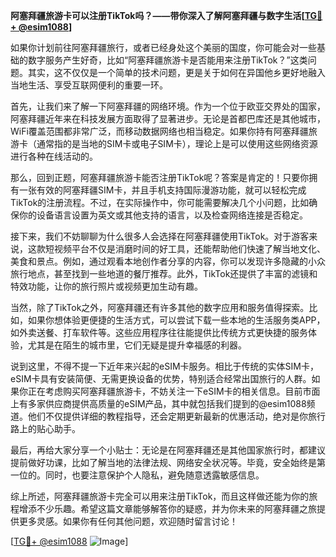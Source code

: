 **阿塞拜疆旅游卡可以注册TikTok吗？——带你深入了解阿塞拜疆与数字生活[[TG💪+ @esim1088](https://t.me/s/esim1088)]**

如果你计划前往阿塞拜疆旅行，或者已经身处这个美丽的国度，你可能会对一些基础的数字服务产生好奇，比如“阿塞拜疆旅游卡是否能用来注册TikTok？”这类问题。其实，这不仅仅是一个简单的技术问题，更是关于如何在异国他乡更好地融入当地生活、享受互联网便利的重要一环。

首先，让我们来了解一下阿塞拜疆的网络环境。作为一个位于欧亚交界处的国家，阿塞拜疆近年来在科技发展方面取得了显著进步。无论是首都巴库还是其他城市，WiFi覆盖范围都非常广泛，而移动数据网络也相当稳定。如果你持有阿塞拜疆旅游卡（通常指的是当地的SIM卡或电子SIM卡），理论上是可以使用这些网络资源进行各种在线活动的。

那么，回到正题，阿塞拜疆旅游卡能否注册TikTok呢？答案是肯定的！只要你拥有一张有效的阿塞拜疆SIM卡，并且手机支持国际漫游功能，就可以轻松完成TikTok的注册流程。不过，在实际操作中，你可能需要解决几个小问题，比如确保你的设备语言设置为英文或其他支持的语言，以及检查网络连接是否稳定。

接下来，我们不妨聊聊为什么很多人会选择在阿塞拜疆使用TikTok。对于游客来说，这款短视频平台不仅是消磨时间的好工具，还能帮助他们快速了解当地文化、美食和景点。例如，通过观看本地创作者分享的内容，你可以发现许多隐藏的小众旅行地点，甚至找到一些地道的餐厅推荐。此外，TikTok还提供了丰富的滤镜和特效功能，让你的旅行照片或视频更加生动有趣。

当然，除了TikTok之外，阿塞拜疆还有许多其他的数字应用和服务值得探索。比如，如果你想体验更便捷的生活方式，可以尝试下载一些本地的生活服务类APP，如外卖送餐、打车软件等。这些应用程序往往能提供比传统方式更快捷的服务体验，尤其是在陌生的城市里，它们无疑是提升幸福感的利器。

说到这里，不得不提一下近年来兴起的eSIM卡服务。相比于传统的实体SIM卡，eSIM卡具有安装简便、无需更换设备的优势，特别适合经常出国旅行的人群。如果你正在考虑购买阿塞拜疆旅游卡，不妨关注一下eSIM卡的相关信息。目前市面上有多家供应商提供高质量的eSIM产品，其中就包括我们提到的@esim1088频道。他们不仅提供详细的教程指导，还会定期更新最新的优惠活动，绝对是你旅行路上的贴心助手。

最后，再给大家分享一个小贴士：无论是在阿塞拜疆还是其他国家旅行时，都建议提前做好功课，比如了解当地的法律法规、网络安全状况等。毕竟，安全始终是第一位的。同时，也要注意保护个人隐私，避免随意透露敏感信息。

综上所述，阿塞拜疆旅游卡完全可以用来注册TikTok，而且这样做还能为你的旅程增添不少乐趣。希望这篇文章能够解答你的疑惑，并为你未来的阿塞拜疆之旅提供更多灵感。如果你有任何其他问题，欢迎随时留言讨论！

[[TG💪+ @esim1088](https://t.me/s/esim1088) ![Image](https://i.postimg.cc/4NQfJmqS/Snipaste-2025-05-13-00-14-12.png)]
